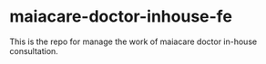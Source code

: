 # maiacare-doctor-inhouse-fe
This is the repo for manage the work of maiacare doctor in-house consultation.
   